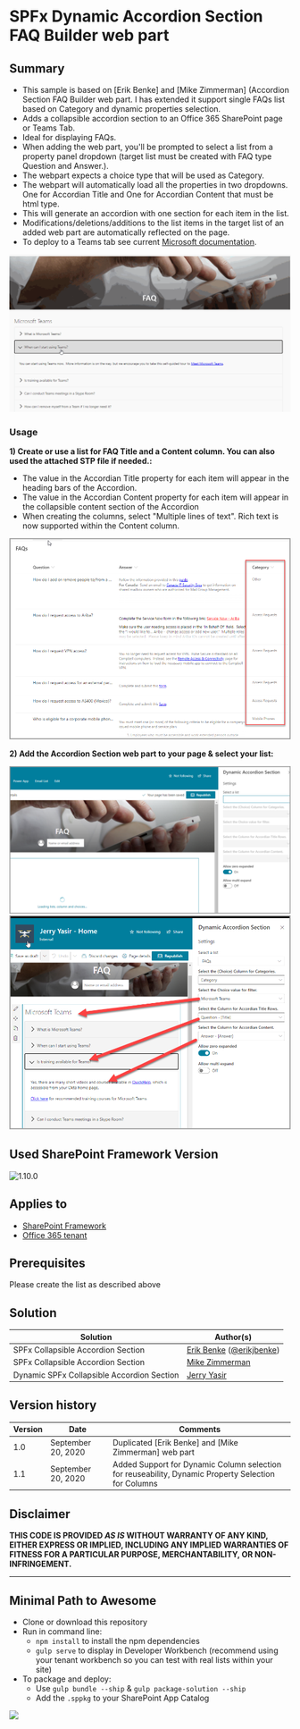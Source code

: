 # SPFx Dynamic Accordion Section FAQ Builder web part

## Summary

- This sample is based on [Erik Benke] and [Mike Zimmerman] (Accordion Section FAQ Builder web part. I has extended it support single FAQs list based on Category and dynamic properties selection.
- Adds a collapsible accordion section to an Office 365 SharePoint page or Teams Tab.
- Ideal for displaying FAQs.
- When adding the web part, you'll be prompted to select a list from a property panel dropdown (target list must be created with FAQ type Question and Answer.).
- The webpart expects a choice type that will be used as Category.
- The webpart will automatically load all the properties in two dropdowns. One for Accordian Title and One for Accordian Content that must be html type.
- This will generate an accordion with one section for each item in the list.
- Modifications/deletions/additions to the list items in the target list of an added web part are automatically reflected on the page.
- To deploy to a Teams tab see current [Microsoft documentation](https://docs.microsoft.com/en-us/sharepoint/dev/spfx/web-parts/get-started/using-web-part-as-ms-teams-tab).

![Web Part in Action](./assets/react-accordion-section.gif)

### Usage

**1) Create or use a list for FAQ Title and a Content column. You can also used the attached STP file if needed.:**

- The value in the Accordian Title property for each item will appear in the heading bars of the Accordion.
- The value in the Accordian Content property for each item will appear in the collapsible content section of the Accordion
- When creating the columns, select "Multiple lines of text". Rich text is now supported within the Content column.

![Create list for use with the Accordion](./assets/FAQsList.png)

**2) Add the Accordion Section web part to your page & select your list:**

![Select list and other properties from property panel for use with the Accordion](./assets/AccordionSettings1.png)
![Completed properties.](./assets/AccordionSettings2.png)

## Used SharePoint Framework Version

![1.10.0](https://img.shields.io/badge/version-1.10.0-green.svg)

## Applies to

- [SharePoint Framework](https://docs.microsoft.com/sharepoint/dev/spfx/sharepoint-framework-overview)
- [Office 365 tenant](https://docs.microsoft.com/sharepoint/dev/spfx/set-up-your-development-environment)

## Prerequisites

Please create the list as described above

## Solution

| Solution                                   | Author(s)                                                                                |
| ------------------------------------------ | ---------------------------------------------------------------------------------------- |
| SPFx Collapsible Accordion Section         | [Erik Benke](https://github.com/ejbenke) ([@erikjbenke](https://twitter.com/erikjbenke)) |
| SPFx Collapsible Accordion Section         | [Mike Zimmerman](https://github.com/mikezimm)                                            |
| Dynamic SPFx Collapsible Accordion Section | [Jerry Yasir](https://github.com/jyasir)                                                 |

## Version history

| Version | Date               | Comments                                                                                            |
| ------- | ------------------ | --------------------------------------------------------------------------------------------------- |
| 1.0     | September 20, 2020 | Duplicated [Erik Benke] and [Mike Zimmerman] web part                                               |
| 1.1     | September 20, 2020 | Added Support for Dynamic Column selection for reuseability, Dynamic Property Selection for Columns |

## Disclaimer

**THIS CODE IS PROVIDED _AS IS_ WITHOUT WARRANTY OF ANY KIND, EITHER EXPRESS OR IMPLIED, INCLUDING ANY IMPLIED WARRANTIES OF FITNESS FOR A PARTICULAR PURPOSE, MERCHANTABILITY, OR NON-INFRINGEMENT.**

---

## Minimal Path to Awesome

- Clone or download this repository
- Run in command line:
  - `npm install` to install the npm dependencies
  - `gulp serve` to display in Developer Workbench (recommend using your tenant workbench so you can test with real lists within your site)
- To package and deploy:
  - Use `gulp bundle --ship` & `gulp package-solution --ship`
  - Add the `.sppkg` to your SharePoint App Catalog

<img src="https://telemetry.sharepointpnp.com/sp-dev-fx-webparts/samples/react-accordion-section" />
